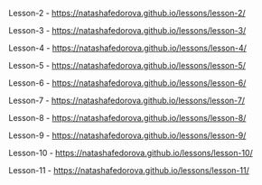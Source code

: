 Lesson-2 - https://natashafedorova.github.io/lessons/lesson-2/

Lesson-3 - https://natashafedorova.github.io/lessons/lesson-3/

Lesson-4 - https://natashafedorova.github.io/lessons/lesson-4/

Lesson-5 - https://natashafedorova.github.io/lessons/lesson-5/

Lesson-6 - https://natashafedorova.github.io/lessons/lesson-6/

Lesson-7 - https://natashafedorova.github.io/lessons/lesson-7/

Lesson-8 - https://natashafedorova.github.io/lessons/lesson-8/

Lesson-9 - https://natashafedorova.github.io/lessons/lesson-9/

Lesson-10 - https://natashafedorova.github.io/lessons/lesson-10/

Lesson-11 - https://natashafedorova.github.io/lessons/lesson-11/
